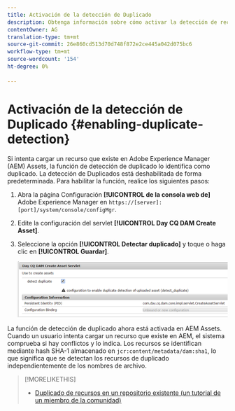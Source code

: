 ```yaml
---
title: Activación de la detección de Duplicado
description: Obtenga información sobre cómo activar la detección de recursos de duplicado en AEM.
contentOwner: AG
translation-type: tm+mt
source-git-commit: 26e860cd513d70d748f872e2ce445a042d075bc6
workflow-type: tm+mt
source-wordcount: '154'
ht-degree: 0%

---
```



# Activación de la detección de Duplicado {#enabling-duplicate-detection}

Si intenta cargar un recurso que existe en Adobe Experience Manager (AEM) Assets, la función de detección de duplicado lo identifica como duplicado. La detección de Duplicados está deshabilitada de forma predeterminada. Para habilitar la función, realice los siguientes pasos:

1. Abra la página Configuración **[!UICONTROL de la consola web de]** Adobe Experience Manager en `https://[server]:[port]/system/console/configMgr`.
1. Edite la configuración del servlet **[!UICONTROL Day CQ DAM Create Asset]**.
1. Seleccione la opción **[!UICONTROL Detectar duplicado]** y toque o haga clic en **[!UICONTROL Guardar]**.

   ![Seleccione la opción Detectar duplicado en el servlet](assets/chlimage_1-377.png)

La función de detección de duplicado ahora está activada en AEM Assets. Cuando un usuario intenta cargar un recurso que existe en AEM, el sistema comprueba si hay conflictos y lo indica. Los recursos se identifican mediante hash SHA-1 almacenado en `jcr:content/metadata/dam:sha1`, lo que significa que se detectan los recursos de duplicado independientemente de los nombres de archivo.

>[!MORELIKETHIS]
>
>* [Duplicado de recursos en un repositorio existente (un tutorial de un miembro de la comunidad)](https://experience-aem.blogspot.com/2019/06/aem-65-find-duplicate-assets-binaries-in-existing-repository.html)

